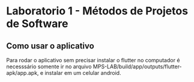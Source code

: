 # Laboratorio 1 - Métodos de Projetos de Software

## Como usar o aplicativo

Para rodar o aplicativo sem precisar instalar o flutter no computador é necesssário somente ir no arquivo MPS-LAB/build/app/outputs/flutter-apk/app.apk, e instalar em um celular android. 


